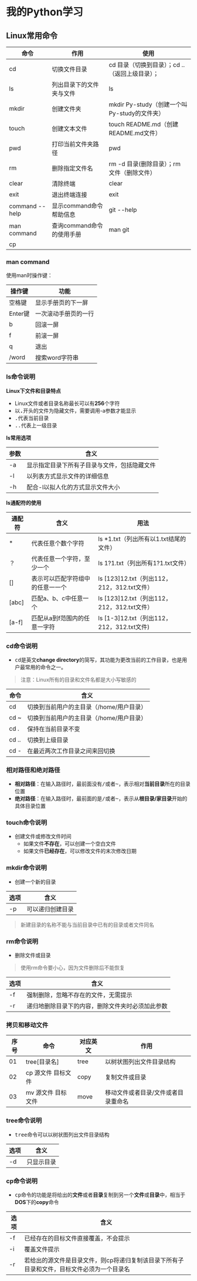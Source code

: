 # 我的Python学习 #

## Linux常用命令 ##
|命令			|作用						|使用										|
|---			|---						|---										|
|cd				|切换文件目录					|cd 目录（切换到目录）；cd ..（返回上级目录）；	|
|ls				|列出目录下的文件夹与文件		|ls											|
|mkdir			|创建文件夹					|mkdir Py-study（创建一个叫Py-study的文件夹）	|
|touch			|创建文本文件					|touch README.md（创建README.md文件）			|
|pwd			|打印当前文件夹路径			|pwd										|
|rm				|删除指定文件名				|rm -d 目录(删除目录）；rm 文件（删除文件）	|
|clear			|清除终端					|clear										|
|exit			|退出终端连接					|exit										|
|command --help	|显示command命令帮助信息		|git --help									|
|man command	|查询command命令的使用手册	|man git									|
|cp				|							|											|

### man command ###

使用man时操作键：

|操作键	|功能				|
|---	|---				|
|空格键	|显示手册页的下一屏	|
|Enter键	|一次滚动手册页的一行	|
|b		|回滚一屏			|
|f		|前滚一屏			|
|q		|退出				|
|/word	|搜索word字符串		|

### ls命令说明 ###
**Linux下文件和目录特点**

- Linux文件或者目录名称最长可以有**256**个字符
- 以<kbd>**.**</kbd>开头的文件为隐藏文件，需要调用-a参数才能显示
- <kbd>.</kbd>代表当前目录
- <kbd>..</kbd>代表上一级目录

**ls常用选项**

|参数	|含义										|
|---	|---										|
|-a		|显示指定目录下所有子目录与文件，包括隐藏文件	|
|-l		|以列表方式显示文件的详细信息					|
|-h		|配合-l以拟人化的方式显示文件大小				|

**ls通配符的使用**

|通配符	|含义							|用法										|
|---	|---							|---										|
|\*		|代表任意个数个字符				|ls \*1.txt（列出所有以1.txt结尾的文件）		|
|？		|代表任意一个字符，至少一个		|ls 1?1.txt（列出所有1?1.txt文件）			|
|[]		|表示可以匹配字符组中的任意一一个	|ls [123]12.txt（列出112，212，312.txt文件）	|
|[abc]	|匹配a、b、c中任意一个				|ls [123]12.txt（列出112，212，312.txt文件）	|
|[a-f]	|匹配从a到f范围内的任意一字符		|ls [1-3]12.txt（列出112，212，312.txt文件)	|

### cd命令说明 ###
- <kbd>cd</kbd>是英文**change directory**的简写，其功能为更改当前的工作目录，也是用户最常用的命令之一。

> 注意：Linux所有的目录和文件名都是大小写敏感的

|命令	|含义									|
|---	|---									|
|cd		|切换到当前用户的主目录（/home/用户目录）	|
|cd ~	|切换到当前用户的主目录（/home/用户目录）	|
|cd .	|保持在当前目录不变						|
|cd ..	|切换到上级目录							|
|cd -	|在最近两次工作目录之间来回切换			|

### 相对路径和绝对路径 ###
- **相对路径**：在输入路径时，最前面没有<kbd>/或者~</kbd>，表示相对**当前目录**所在的目录位置
- **绝对路径**：在输入路径时，最前面的是<KBD>/或者~</kbd>，表示从**根目录/家目录**开始的具体目录位置

### touch命令说明 ###

- 创建文件或修改文件时间
	+ 如果文件**不存在**，可以创建一个空白文件
	+ 如果文件**已经存在**，可以修改文件的末次修改日期

### mkdir命令说明 ###
- 创建一个新的目录

|选项	|含义	|
|---	|---	|
|-p		|可以递归创建目录|

> 新建目录的名称不能与当前目录中已有的目录或者文件同名

### rm命令说明 ###

- 删除文件或目录

> 使用rm命令要小心，因为文件删除后不能恢复

|选项	|含义	|
|---	|---	|
|-f		|强制删除，忽略不存在的文件，无需提示|
|-r		|递归地删除目录下的内容，删除文件夹时必须加此参数|

### 拷贝和移动文件 ###
|序号	|命令		|对应英文|作用	|
|---	|---		|---	|---	|
|01		|tree\[目录名\]|tree	|以树状图列出文件目录结构	|
|02		|cp 源文件 目标文件	|copy	|复制文件或目录	|
|03		|mv 源文件 目标文件	|move	|移动文件或者目录/文件或者目录重命名	|

### tree命令说明 ###
- <kbd>tree</kbd>命令可以以树状图列出文件目录结构

|选项	|含义	|
|---	|---	|
|-d		|只显示目录	|

### cp命令说明 ###
- <kbd>cp</kbd>命令的功能是将给出的**文件**或者**目录**复制到另一个**文件**或**目录**中，相当于**DOS**下的**copy**命令

|选项	|含义	|
|---	|---	|
|-f		|已经存在的目标文件直接覆盖，不会提示	|
|-i		|覆盖文件提示	|
|-r		|若给出的源文件是目录文件，则cp将递归复制该目录下所有子目录和文件，目标文件必须为一个目录名	|

